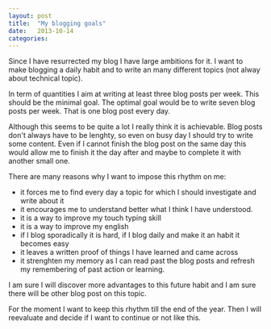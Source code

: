 ```yaml
---
layout: post
title:  "My blogging goals"
date:   2013-10-14
categories: 
---
```


Since I have resurrected my blog I have large ambitions for it. I want to make blogging a daily habit and to write an many different topics (not alway about technical topic). 

In term of quantities I aim at writing at least three blog posts per week. This should be the minimal goal. The optimal goal would be to write seven blog posts per week. That is one blog post every day.

Although this seems to be quite a lot I really think it is achievable. Blog posts don't always have to be lenghty, so even on busy day I should try to write some content. Even if I cannot finish the blog post on the same day this would allow me to finish it the day after and maybe to complete it with another small one.

There are many reasons why I want to impose this rhythm on me:
- it forces me to find every day a topic for which I should investigate and write about it
- it encourages me to understand better what I think I have understood.
- it is a way to improve my touch typing skill
- it is a way to improve my english
- if I blog sporadically it is hard, if I blog daily and make it an habit it becomes easy
- it leaves a written proof of things I have learned and came across
- it strenghten my memory as I can read past the blog posts and refresh my remembering of past action or learning.

I am sure I will discover more advantages to this future habit and I am sure there will be other blog post on this topic.

For the moment I want to keep this rhythm till the end of the year. Then I will reevaluate and decide if I want to continue or not like this.
